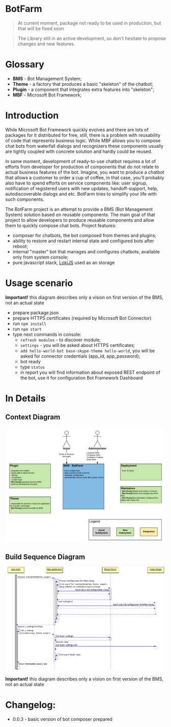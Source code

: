 # BotFarm

> At current moment, package not ready to be used in production, but that will be fixed soon

> The Library still in an active development, so don't hesitate to propose changes and new features.


# Glossary
 
- **BMS** - Bot Management System;
- **Theme** - a factory that produces a basic "skeleton" of the chatbot;  
- **Plugin** - a component that integrates extra features into "skeleton";
- **MBF** - Microsoft Bot Framework;
 
# Introduction 

While Microsoft Bot Framework quickly evolves and there are lots of packages for it distributed for free, still, there is a problem with reusability of code that represents business logic. While MBF allows you to compose chat bots from waterfall dialogs and recognizers these components usually are tightly coupled with concrete solution and hardly could be reused.
 
In same moment, development of ready-to-use chatbot requires a lot of efforts from developer for production of components that do not relate to actual business features of the bot. Imagine, you want to produce a chatbot that allows a customer to order a cup of coffee, in that case, you'll probably also have to spend efforts on service components like: user signup, notification of registered users with new updates, handoff-support, help, autodiscoverable dialogs and etc. BotFarm tries to simplify your  life with such components.       
 
The BotFarm project is an attempt to provide a BMS (Bot Management System) solution based on reusable components. The main goal of that project to allow developers to produce reusable components and allow them to quickly compose chat bots. Project features:

 - composer for chatbots, the bot composed from themes and plugins;
 - ability to restore and restart internal state and configured bots after reboot;
 - internal "master" bot that manages and configures chatbots, available only from system console; 
 - pure javascript stack, [LokiJS](http://lokijs.org/) used as an storage 
 


# Usage scenario

**Important!** this diagram describes only a vision on first version of the BMS, not an actual state

- prepare package.json 
- prepare HTTPS certificates (required by Microsoft Bot Connector)
- run `npm install` 
- run `npm start` 
- type next commands in console:
  - `refresh modules` - to discover module;
  - `settings` - you will be asked about HTTPS certificates; 
  - `add hello-world-bot base-skype-theme hello-world`, you will be asked for connector credentials (app_id, app_password);
  - bot ready 
  - type `status`
  - in report you will find information about exposed REST endpoint of the bot, use it for configuration Bot Framework Dashboard
  
# In Details 
 
## Context Diagram

![BotFarm context](https://github.com/gudwin/botfarm/blob/master/documentation/diagrams/context.png?raw=true)

## Build Sequence Diagram

![How BotFarm creates a bot ](https://github.com/gudwin/botfarm/blob/master/documentation/diagrams/sequence.png?raw=true)

**Important!** this diagram describes only a vision on first version of the BMS, not an actual state  

#  Changelog: 

- 0.0.3 - basic version of bot composer prepared


